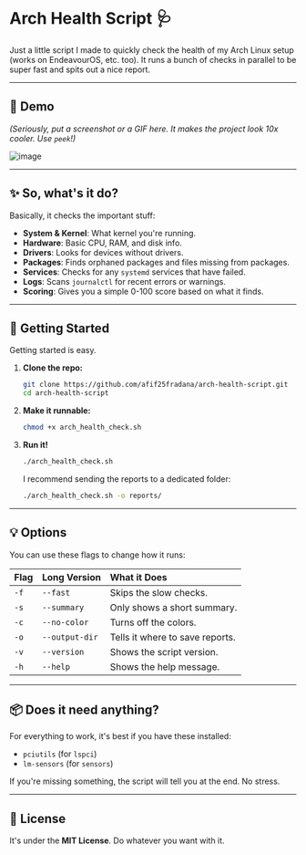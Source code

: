 # Arch Health Script 🩺

Just a little script I made to quickly check the health of my Arch Linux setup (works on EndeavourOS, etc. too). It runs a bunch of checks in parallel to be super fast and spits out a nice report.

---

## 📸 Demo

*(Seriously, put a screenshot or a GIF here. It makes the project look 10x cooler. Use `peek`!)*

![image](https://github.com/afif25fradana/arch-health-script/assets/106969564/67f70b74-ed5d-4f11-9e28-ac7f3d56d787)


---

## ✨ So, what's it do?

Basically, it checks the important stuff:
* **System & Kernel**: What kernel you're running.
* **Hardware**: Basic CPU, RAM, and disk info.
* **Drivers**: Looks for devices without drivers.
* **Packages**: Finds orphaned packages and files missing from packages.
* **Services**: Checks for any `systemd` services that have failed.
* **Logs**: Scans `journalctl` for recent errors or warnings.
* **Scoring**: Gives you a simple 0-100 score based on what it finds.

---

## 🚀 Getting Started

Getting started is easy.

1.  **Clone the repo:**
    ```bash
    git clone https://github.com/afif25fradana/arch-health-script.git
    cd arch-health-script
    ```

2.  **Make it runnable:**
    ```bash
    chmod +x arch_health_check.sh
    ```

3.  **Run it!**
    ```bash
    ./arch_health_check.sh
    ```
    I recommend sending the reports to a dedicated folder:
    ```bash
    ./arch_health_check.sh -o reports/
    ```

---

## 💡 Options

You can use these flags to change how it runs:

| Flag | Long Version | What it Does |
| :--- | :--- | :--- |
| `-f` | `--fast` | Skips the slow checks. |
| `-s` | `--summary` | Only shows a short summary. |
| `-c` | `--no-color` | Turns off the colors. |
| `-o` | `--output-dir` | Tells it where to save reports. |
| `-v` | `--version` | Shows the script version. |
| `-h` | `--help` | Shows the help message. |

---

## 📦 Does it need anything?

For everything to work, it's best if you have these installed:
* `pciutils` (for `lspci`)
* `lm-sensors` (for `sensors`)

If you're missing something, the script will tell you at the end. No stress.

---

## 📜 License

It's under the **MIT License**. Do whatever you want with it.
